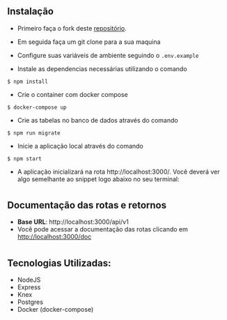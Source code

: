 ## Instalação

- Primeiro faça o fork deste [repositório]().

- Em seguida faça um git clone para a sua maquina

- Configure suas variáveis de ambiente seguindo o `.env.example`

- Instale as dependencias necessárias utilizando o comando

```
$ npm install
```

- Crie o container com docker compose

```
$ docker-compose up
```

- Crie as tabelas no banco de dados através do comando

```
$ npm run migrate
```

- Inicie a aplicação local através do comando

```
$ npm start
```

- A aplicação inicializará na rota http://localhost:3000/. Você deverá ver algo semelhante ao snippet logo abaixo no seu terminal:

#

## Documentação das rotas e retornos

- **Base URL**: http://localhost:3000/api/v1
- Você pode acessar a documentação das rotas clicando em [http://localhost:3000/doc](http://localhost:3000/doc)

#

## Tecnologias Utilizadas:

- NodeJS
- Express
- Knex
- Postgres
- Docker (docker-compose)
